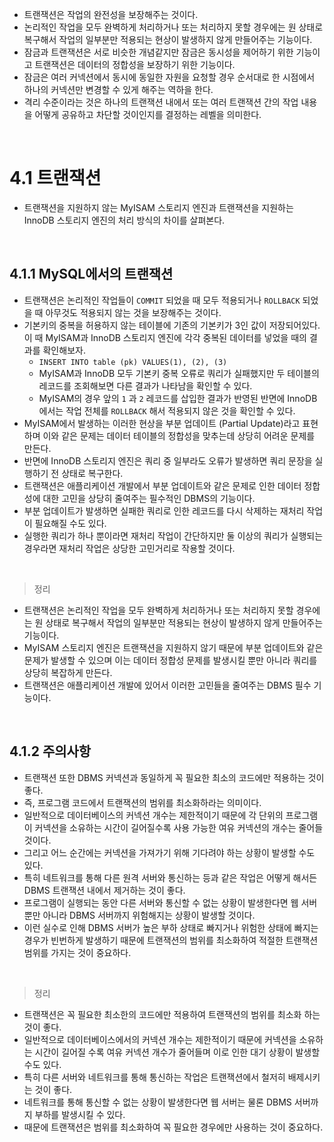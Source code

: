 - 트랜잭션은 작업의 완전성을 보장해주는 것이다.
- 논리적인 작업을 모두 완벽하게 처리하거나 또는 처리하지 못할 경우에는 원 상태로 복구해서 작업의 일부분만 적용되는 현상이 발생하지 않게 만들어주는 기능이다.
- 잠금과 트랜잭션은 서로 비슷한 개념같지만 잠금은 동시성을 제어하기 위한 기능이고 트랜잭션은 데이터의 정합성을 보장하기 위한 기능이다.
- 잠금은 여러 커넥션에서 동시에 동일한 자원을 요청할 경우 순서대로 한 시점에서 하나의 커넥션만 변경할 수 있게 해주는 역하을 한다.
- 격리 수준이라는 것은 하나의 트랜잭션 내에서 또는 여러 트랜잭션 간의 작업 내용을 어떻게 공유하고 차단할 것이인지를 결정하는 레벨을 의미한다.

<br>

# 4.1 트랜잭션

- 트랜잭션을 지원하지 않는 MyISAM 스토리지 엔진과 트랜잭션을 지원하는 InnoDB 스토리지 엔진의 처리 방식의 차이를 살펴본다.

<br>

## 4.1.1 MySQL에서의 트랜잭션

- 트랜잭션은 논리적인 작업들이 `COMMIT` 되었을 때 모두 적용되거나 `ROLLBACK` 되었을 때 아무것도 적용되지 않는 것을 보장해주는 것이다.
- 기본키의 중복을 허용하지 않는 테이블에 기존의 기본키가 3인 값이 저장되어있다. 이 때 MyISAM과 InnoDB 스토리지 엔진에 각각 중복된 데이터를 넣었을 때의 결과를 확인해보자.
    - `INSERT INTO table (pk) VALUES(1), (2), (3)`
    - MyISAM과 InnoDB 모두 기본키 중복 오류로 쿼리가 실패했지만 두 테이블의 레코드를 조회해보면 다른 결과가 나타남을 확인할 수 있다.
    - MyISAM의 경우 앞의 `1` 과 `2` 레코드를 삽입한 결과가 반영된 반면에 InnoDB 에서는 작업 전체를 `ROLLBACK` 해서 적용되지 않은 것을 확인할 수 있다.
- MyISAM에서 발생하는 이러한 현상을 부분 업데이트 (Partial Update)라고 표현하며 이와 같은 문제는 데이터 테이블의 정합성을 맞추는데 상당히 어려운 문제를 만든다.
- 반면에 InnoDB 스토리지 엔진은 쿼리 중 일부라도 오류가 발생하면 쿼리 문장을 실행하기 전 상태로 복구한다.
- 트랜잭션은 애플리케이션 개발에서 부분 업데이트와 같은 문제로 인한 데이터 정합성에 대한 고민을 상당히 줄여주는 필수적인 DBMS의 기능이다.
- 부분 업데이트가 발생하면 실패한 쿼리로 인한 레코드를 다시 삭제하는 재처리 작업이 필요해질 수도 있다.
- 실행한 쿼리가 하나 뿐이라면 재처리 작업이 간단하지만 둘 이상의 쿼리가 실행되는 경우라면 재처리 작업은 상당한 고민거리로 작용할 것이다.

<br>

> 정리

- 트랜잭션은 논리적인 작업을 모두 완벽하게 처리하거나 또는 처리하지 못할 경우에는 원 상태로 복구해서 작업의 일부분만 적용되는 현상이 발생하지 않게 만들어주는 기능이다.
- MyISAM 스토리지 엔진은 트랜잭션을 지원하지 않기 때문에 부분 업데이트와 같은 문제가 발생할 수 있으며 이는 데이터 정합성 문제를 발생시킬 뿐만 아니라 쿼리를 상당히 복잡하게 만든다.
- 트랜잭션은 애플리케이션 개발에 있어서 이러한 고민들을 줄여주는 DBMS 필수 기능이다.

<br>

## 4.1.2 주의사항

- 트랜잭션 또한 DBMS 커넥션과 동일하게 꼭 필요한 최소의 코드에만 적용하는 것이 좋다.
- 즉, 프로그램 코드에서 트랜잭션의 범위를 최소화하라는 의미이다.
- 일반적으로 데이터베이스의 커넥션 개수는 제한적이기 때문에 각 단위의 프로그램이 커넥션을 소유하는 시간이 길어질수록 사용 가능한 여유 커넥션의 개수는 줄어들 것이다.
- 그리고 어느 순간에는 커넥션을 가져가기 위해 기다려야 하는 상황이 발생할 수도 있다.
- 특히 네트워크를 통해 다른 원격 서버와 통신하는 등과 같은 작업은 어떻게 해서든 DBMS 트랜잭션 내에서 제거하는 것이 좋다.
- 프로그램이 실행되는 동안 다른 서버와 통신할 수 없는 상황이 발생한다면 웹 서버 뿐만 아니라 DBMS 서버까지 위험해지는 상황이 발생할 것이다.
- 이런 실수로 인해 DBMS 서버가 높은 부하 상태로 빠지거나 위험한 상태에 빠지는 경우가 빈번하게 발생하기 때문에 트랜잭션의 범위를 최소화하여 적절한 트랜잭션 범위를 가지는 것이 중요하다.

<br>

> 정리

- 트랜잭션은 꼭 필요한 최소한의 코드에만 적용하여 트랜잭션의 범위를 최소화 하는 것이 좋다.
- 일반적으로 데이터베이스에서의 커넥션 개수는 제한적이기 때문에 커넥션을 소유하는 시간이 길어질 수록 여유 커넥션 개수가 줄어들며 이로 인한 대기 상황이 발생할 수도 있다.
- 특히 다른 서버와 네트워크를 통해 통신하는 작업은 트랜잭션에서 철저히 배제시키는 것이 좋다.
- 네트워크를 통해 통신할 수 없는 상황이 발생한다면 웹 서버는 물론 DBMS 서버까지 부하를 발생시킬 수 있다.
- 때문에 트랜잭션은 범위를 최소화하여 꼭 필요한 경우에만 사용하는 것이 중요하다.
